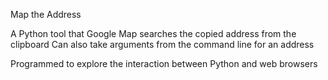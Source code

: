 Map the Address

A Python tool that Google Map searches the copied address from the clipboard
Can also take arguments from the command line for an address

Programmed to explore the interaction between Python and web browsers